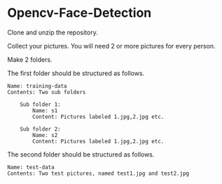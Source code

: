 # Opencv-Face-Detection

Clone and unzip the repository.

Collect your pictures. You will need 2 or more pictures for every person.

Make 2 folders. 

The first folder should be structured as follows.

	Name: training-data
	Contents: Two sub folders
	
		Sub folder 1:
			Name: s1
			Content: Pictures labeled 1.jpg,2.jpg etc.
			
		Sub folder 2:
			Name: s2
			Content: Pictures labeled 1.jpg,2.jpg etc.
	
The second folder should be structured as follows.

	Name: test-data
	Contents: Two test pictures, named test1.jpg and test2.jpg
		
